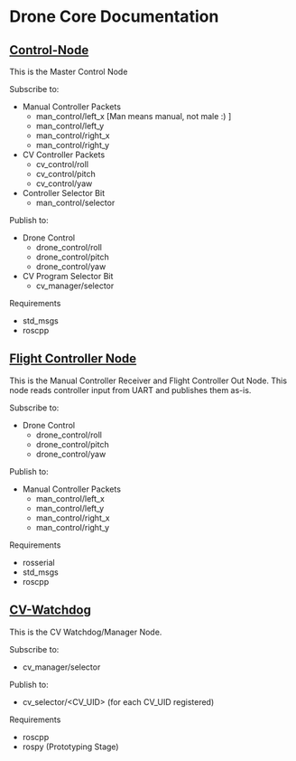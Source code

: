 # Drone Core Documentation


## [Control-Node](https://github.com/mh-embed/drone-core)
This is the Master Control Node

Subscribe to:
- Manual Controller Packets 
    - man_control/left_x    [Man means manual, not male :) ]
    - man_control/left_y
    - man_control/right_x
    - man_control/right_y
- CV Controller Packets
    - cv_control/roll
    - cv_control/pitch
    - cv_control/yaw
- Controller Selector Bit
    - man_control/selector

Publish to:
- Drone Control
    - drone_control/roll
    - drone_control/pitch
    - drone_control/yaw
- CV Program Selector Bit
    - cv_manager/selector

Requirements
- std_msgs
- roscpp


## [Flight Controller Node](https://github.com/mh-embed/drone-flight-controller-node)
This is the Manual Controller Receiver and Flight Controller Out Node. This node reads controller input from UART and publishes them as-is.

Subscribe to:
- Drone Control
    - drone_control/roll
    - drone_control/pitch
    - drone_control/yaw

Publish to:
- Manual Controller Packets
    - man_control/left_x
    - man_control/left_y
    - man_control/right_x
    - man_control/right_y

Requirements
- rosserial
- std_msgs
- roscpp


## [CV-Watchdog](https://github.com/mh-embed/drone-cv-watchdog)
This is the CV Watchdog/Manager Node. 

Subscribe to:
- cv_manager/selector

Publish to:
- cv_selector/<CV_UID>  (for each CV_UID registered)

Requirements
- roscpp
- rospy     (Prototyping Stage)
